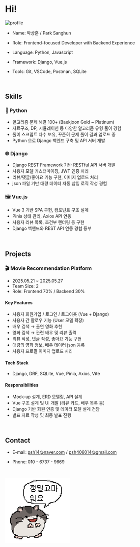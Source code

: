 # Hi!

<img src="./profile.png" alt="profile" width="500" />

- Name: 박상훈 / Park Sanghun

- Role: Frontend-focused Developer with Backend Experience

- Language: Python, Javascript

- Framework: Django, Vue.js

- Tools: Git, VSCode, Postman, SQLite

&nbsp;

## Skills

### 🐍 Python

- 알고리즘 문제 해결 100+ (Baekjoon Gold ~ Platinum)
- 자료구조, DP, 시뮬레이션 등 다양한 알고리즘 유형 풀이 경험
- 풀이 스크립트 다수 보유, 꾸준히 문제 풀이 결과 업로드 중
- Python 으로 Django 백엔드 구축 및 API 서버 개발

### 🌐 Django

- Django REST Framework 기반 RESTful API 서버 개발
- 사용자 모델 커스터마이징, JWT 인증 처리
- 리뷰/댓글/좋아요 기능 구현, 이미지 업로드 처리
- json 파일 기반 대량 데이터 자동 삽입 로직 작성 경험

### 🖼️ Vue.js

- Vue 3 기반 SPA 구현, 컴포넌트 구조 설계
- Pinia 상태 관리, Axios API 연동
- 사용자 리뷰 목록, 조건부 렌더링 등 구현
- Django 백엔드와 REST API 연동 경험 풍부

&nbsp;

## Projects

### 🎬 Movie Recommendation Platform

- 2025.05.21 ~ 2025.05.27
- Team Size: 2
- Role: Frontend 70% / Backend 30%

#### Key Features

- 사용자 회원가입 / 로그인 / 로그아웃 (Vue + Django)
- 사용자 간 팔로우 기능 (User 모델 확장)
- 배우 검색 → 출연 영화 추천
- 영화 검색 → 관련 배우 및 리뷰 출력
- 리뷰 작성, 댓글 작성, 좋아요 기능 구현
- 대량의 영화 정보, 배우 데이터 json 등록
- 사용자 프로필 이미지 업로드 처리

#### Tech Stack

- Django, DRF, SQLite, Vue, Pinia, Axios, Vite

#### Responsibilities

- Mock-up 설계, ERD 모델링, API 설계
- Vue 구조 설계 및 UI 개발 (리뷰 카드, 배우 목록 등)
- Django 기반 회원 인증 및 데이터 모델 설계 전담
- 발표 자료 작성 및 최종 발표 진행

&nbsp;

## Contact

- E-mail: psh14@naver.com / psh406014@gmail.com
  &nbsp;

- Phone: 010 - 6737 - 9669
  &nbsp;

&nbsp;

![appreciate.png](./appreciate.png "정말고마 워요")

&nbsp;

